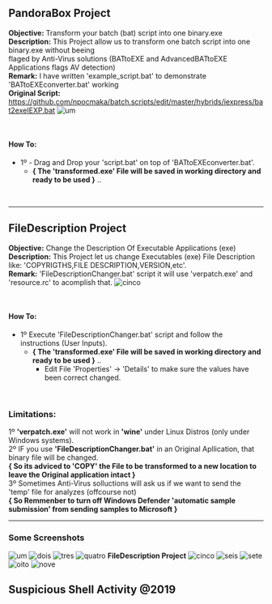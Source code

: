 ## PandoraBox Project

**Objective:** Transform your batch (bat) script into one binary.exe<br />
**Description:** This Project allow us to transform one batch script into one binary.exe without beeing<br />
flaged by Anti-Virus solutions (BATtoEXE and AdvancedBATtoEXE Applications flags AV detection)<br />
**Remark:** I have written 'example_script.bat' to demonstrate 'BATtoEXEconverter.bat' working<br />
**Original Script:** https://github.com/npocmaka/batch.scripts/edit/master/hybrids/iexpress/bat2exeIEXP.bat
![um](https://user-images.githubusercontent.com/23490060/71759053-72dd3980-2e9f-11ea-8d3e-435def757fc7.png)

<br />

#### How To:
- 1º - Drag and Drop your 'script.bat' on top of 'BATtoEXEconverter.bat'.<br />
  - **{ The 'transformed.exe' File will be saved in working directory and ready to be used }** ..<br />

<br />

---

## FileDescription Project

**Objective:** Change the Description Of Executable Applications (exe)<br />
**Description:** This Project let us change Executables (exe) File Description like: 'COPYRIGTHS,FILE DESCRIPTION,VERSION,etc'.<br />
**Remark:** 'FileDescriptionChanger.bat' script it will use 'verpatch.exe' and 'resource.rc' to acomplish that.
![cinco](https://user-images.githubusercontent.com/23490060/71759067-96a07f80-2e9f-11ea-8ff2-4e87b3ef9832.png)

<br /> 

#### How To:
- 1º Execute 'FileDescriptionChanger.bat' script and follow the instructions (User Inputs).<br />
  - **{ The 'transformed.exe' File will be saved in working directory and ready to be used }** ..<br />
    - Edit File 'Properties' -> 'Details' to make sure the values have been correct changed.<br />

<br />

### Limitations:
1º **'verpatch.exe'** will not work in **'wine'** under Linux Distros (only under Windows systems).<br />
2º IF you use **'FileDescriptionChanger.bat'** in an Original Apllication, that binary file will be changed.<br />
**{ So its adviced to 'COPY' the File to be transformed to a new location to leave the Original application intact }**<br />
3º Sometimes Anti-Virus solluctions will ask us if we want to send the 'temp' file for analyzes (offcourse not)<br />
**{ So Remmenber to turn off Windows Defender 'automatic sample submission' from sending samples to Microsoft }**

---

### Some Screenshots
![um](https://user-images.githubusercontent.com/23490060/71759053-72dd3980-2e9f-11ea-8d3e-435def757fc7.png)
![dois](https://user-images.githubusercontent.com/23490060/71759058-7f619200-2e9f-11ea-9d54-dc45b30565ad.png)
![tres](https://user-images.githubusercontent.com/23490060/71759061-8688a000-2e9f-11ea-9fa8-fc718df41798.png)
![quatro](https://user-images.githubusercontent.com/23490060/71759063-90120800-2e9f-11ea-90c6-27536fa3a1ec.png)
**FileDescription Project**
![cinco](https://user-images.githubusercontent.com/23490060/71759067-96a07f80-2e9f-11ea-8ff2-4e87b3ef9832.png)
![seis](https://user-images.githubusercontent.com/23490060/71759070-9c966080-2e9f-11ea-80c5-45900e83a9fa.png)
![sete](https://user-images.githubusercontent.com/23490060/71759071-a15b1480-2e9f-11ea-86e4-bc7198de670d.png)
![oito](https://user-images.githubusercontent.com/23490060/71759074-a5873200-2e9f-11ea-942d-305c5a227066.png)
![nove](https://user-images.githubusercontent.com/23490060/71759075-a9b34f80-2e9f-11ea-9896-979129015c1f.png)

## Suspicious Shell Activity @2019
